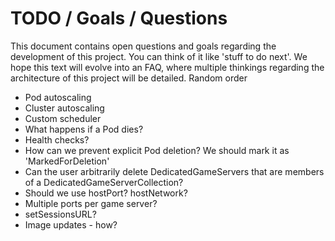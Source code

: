# TODO / Goals / Questions

This document contains open questions and goals regarding the development of this project. You can think of it like 'stuff to do next'. We hope this text will evolve into an FAQ, where multiple thinkings regarding the architecture of this project will be detailed. Random order

- Pod autoscaling
- Cluster autoscaling
- Custom scheduler
- What happens if a Pod dies?
- Health checks?
- How can we prevent explicit Pod deletion? We should mark it as 'MarkedForDeletion'
- Can the user arbitrarily delete DedicatedGameServers that are members of a DedicatedGameServerCollection?
- Should we use hostPort? hostNetwork?
- Multiple ports per game server?
- setSessionsURL?
- Image updates - how?
